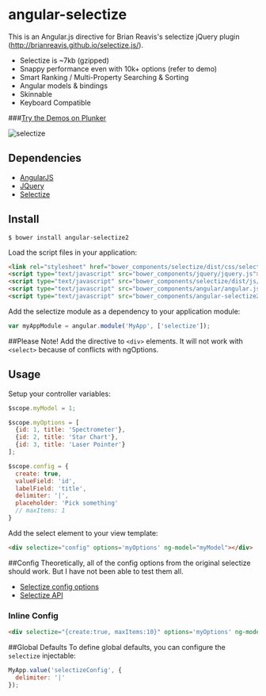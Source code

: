 angular-selectize
==================
This is an Angular.js directive for Brian Reavis's selectize jQuery plugin (http://brianreavis.github.io/selectize.js/).

* Selectize is ~7kb (gzipped)
* Snappy performance even with 10k+ options (refer to demo)
* Smart Ranking / Multi-Property Searching & Sorting
* Angular models & bindings
* Skinnable
* Keyboard Compatible

###[Try the Demos on Plunker](http://plnkr.co/edit/X2YYPX?p=preview)

![selectize](https://cloud.githubusercontent.com/assets/4087667/5509244/dc6c4526-876a-11e4-8bf2-0edf33091147.png)




## Dependencies

- [AngularJS](http://angularjs.org/)
- [JQuery](http://jquery.com/)
- [Selectize](http://brianreavis.github.io/selectize.js/)

## Install

`$ bower install angular-selectize2`

Load the script files in your application:
```html
<link rel="stylesheet" href="bower_components/selectize/dist/css/selectize.default.css ">
<script type="text/javascript" src="bower_components/jquery/jquery.js"></script>
<script type="text/javascript" src="bower_components/selectize/dist/js/standalone/selectize.min.js"></script>
<script type="text/javascript" src="bower_components/angular/angular.js"></script>
<script type="text/javascript" src="bower_components/angular-selectize2/dist/selectize.js"></script>
```


Add the selectize module as a dependency to your application module:

```javascript
var myAppModule = angular.module('MyApp', ['selectize']);
```

##Please Note!
Add the directive to `<div>` elements. It will not work with `<select>` because of conflicts with ngOptions.

## Usage
Setup your controller variables:

```javascript
$scope.myModel = 1;

$scope.myOptions = [
  {id: 1, title: 'Spectrometer'},
  {id: 2, title: 'Star Chart'},
  {id: 3, title: 'Laser Pointer'}
];

$scope.config = {
  create: true,
  valueField: 'id',
  labelField: 'title',
  delimiter: '|',
  placeholder: 'Pick something'
  // maxItems: 1
}
```

Add the select element to your view template:

```html
<div selectize="config" options='myOptions' ng-model="myModel"></div>
```

##Config
Theoretically, all of the config options from the original selectize should work. But I have not been able to test them all.

- [Selectize config options](https://github.com/brianreavis/selectize.js/blob/master/docs/usage.md)
- [Selectize API](https://github.com/brianreavis/selectize.js/blob/master/docs/api.md)


### Inline Config

```html
<div selectize="{create:true, maxItems:10}" options='myOptions' ng-model="myModel"></div>
```


##Global Defaults
To define global defaults, you can configure the `selectize` injectable:

```javascript
MyApp.value('selectizeConfig', {
  delimiter: '|'
});
```
